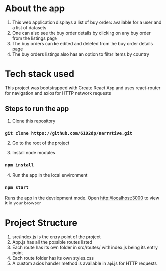 
# About the app

1. This web application displays a list of buy orders available for a user and a list of datasets 
2. One can also see the buy order details by clicking on any buy order from the listings page
3. The buy orders can be edited and deleted from the buy order details page
4. The buy orders listings also has an option to filter items by country 

# Tech stack used

This project was bootstrapped with Create React App and uses react-router for navigation and axios for HTTP network requests

## Steps to run the app

1. Clone this repository
### `git clone https://github.com/6192dp/narrative.git`

2. Go to the root of the project

3. Install node modules 
### `npm install`

4. Run the app in the local environment
### `npm start`

Runs the app in the development mode.
Open [http://localhost:3000](http://localhost:3000) to view it in your browser


# Project Structure

1. src/index.js is the entry point of the project
2. App.js has all the possible routes listed
3. Each route has its own folder in src/routes/ with index.js being its entry point
4. Each route folder has its own styles.css
5. A custom axios handler method is available in api.js for HTTP requests

